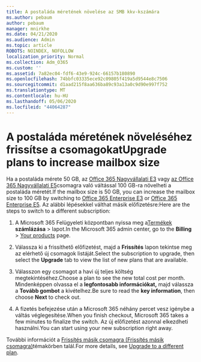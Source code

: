 ```yaml
---
title: A postaláda méretének növelése az SMB kkv-kszámára
ms.author: pebaum
author: pebaum
manager: mnirkhe
ms.date: 04/21/2020
ms.audience: Admin
ms.topic: article
ROBOTS: NOINDEX, NOFOLLOW
localization_priority: Normal
ms.collection: Adm_O365
ms.custom: ''
ms.assetid: 7a82ec04-fdf6-43e9-924c-66157b180890
ms.openlocfilehash: 74bbfc03335ece92c09805f419a5d9544e8c7506
ms.sourcegitcommit: d1aad215f8aa636ba89c93a13a0c9d90e997f752
ms.translationtype: MT
ms.contentlocale: hu-HU
ms.lasthandoff: 05/06/2020
ms.locfileid: "44064287"
---
```

# <a name="upgrade-plans-to-increase-mailbox-size"></a><span data-ttu-id="69207-102">A postaláda méretének növeléséhez frissítse a csomagokat</span><span class="sxs-lookup"><span data-stu-id="69207-102">Upgrade plans to increase mailbox size</span></span>

<span data-ttu-id="69207-103">Ha a postaláda mérete 50 GB, az [Office 365 Nagyvállalati E3](https://products.office.com/business/office-365-enterprise-e3-business-software) vagy [az Office 365 Nagyvállalati E5](https://products.office.com/business/office-365-enterprise-e5-business-software)csomagra való váltással 100 GB-ra növelheti a postaláda méretét.</span><span class="sxs-lookup"><span data-stu-id="69207-103">If the mailbox size is 50 GB, you can increase the mailbox size to 100 GB by switching to [Office 365 Enterprise E3](https://products.office.com/business/office-365-enterprise-e3-business-software) or [Office 365 Enterprise E5](https://products.office.com/business/office-365-enterprise-e5-business-software).</span></span> <span data-ttu-id="69207-104">Az alábbi lépésekkel válthat másik előfizetésre:</span><span class="sxs-lookup"><span data-stu-id="69207-104">Here are the steps to switch to a different subscription:</span></span>
  
1. <span data-ttu-id="69207-105">A Microsoft 365 Felügyeleti központban nyissa meg a[Termékek](https://go.microsoft.com/fwlink/p/?linkid=842054) **számlázása** > lapot.</span><span class="sxs-lookup"><span data-stu-id="69207-105">In the Microsoft 365 admin center, go to the **Billing** > [Your products](https://go.microsoft.com/fwlink/p/?linkid=842054) page.</span></span>

2. <span data-ttu-id="69207-106">Válassza ki a frissíthető előfizetést, majd a **Frissítés** lapon tekintse meg az elérhető új csomagok listáját.</span><span class="sxs-lookup"><span data-stu-id="69207-106">Select the subscription to upgrade, then select the **Upgrade** tab to view the list of new plans that are available.</span></span>

3. <span data-ttu-id="69207-107">Válasszon egy csomagot a havi új teljes költség megtekintéséhez.</span><span class="sxs-lookup"><span data-stu-id="69207-107">Choose a plan to see the new total cost per month.</span></span> <span data-ttu-id="69207-108">Mindenképpen olvassa el a **legfontosabb információkat,** majd válassza a **Tovább gombot** a kivételhez.</span><span class="sxs-lookup"><span data-stu-id="69207-108">Be sure to read the **key information**, then choose **Next** to check out.</span></span>

4. <span data-ttu-id="69207-109">A fizetés befejezése után a Microsoft 365 néhány percet vesz igénybe a váltás véglegesítése.</span><span class="sxs-lookup"><span data-stu-id="69207-109">When you finish checkout, Microsoft 365 takes a few minutes to finalize the switch.</span></span> <span data-ttu-id="69207-110">Az új előfizetést azonnal elkezdheti használni.</span><span class="sxs-lookup"><span data-stu-id="69207-110">You can start using your new subscription right away.</span></span>

<span data-ttu-id="69207-111">További információt a [Frissítés másik csomagra (Frissítés másik csomagra)](https://docs.microsoft.com/microsoft-365/commerce/subscriptions/upgrade-to-different-plan)témakörben talál.</span><span class="sxs-lookup"><span data-stu-id="69207-111">For more details, see [Upgrade to a different plan](https://docs.microsoft.com/microsoft-365/commerce/subscriptions/upgrade-to-different-plan).</span></span>